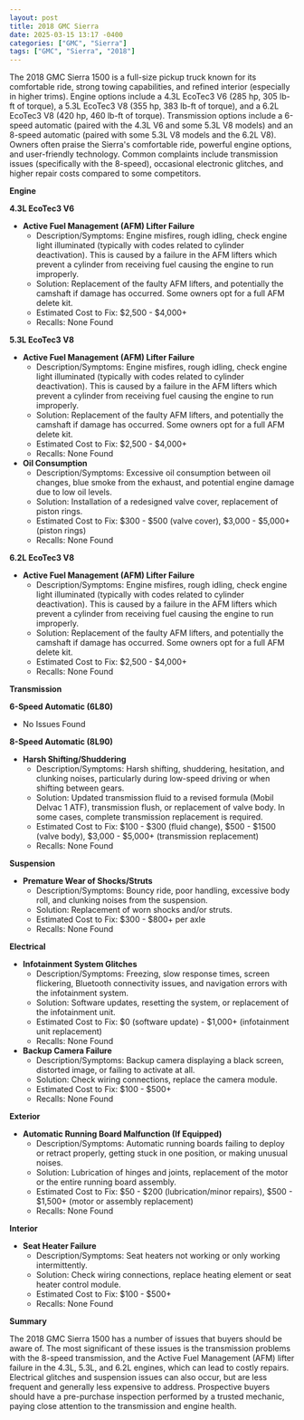 ```yaml
---
layout: post
title: 2018 GMC Sierra
date: 2025-03-15 13:17 -0400
categories: ["GMC", "Sierra"]
tags: ["GMC", "Sierra", "2018"]
---
```

The 2018 GMC Sierra 1500 is a full-size pickup truck known for its comfortable ride, strong towing capabilities, and refined interior (especially in higher trims). Engine options include a 4.3L EcoTec3 V6 (285 hp, 305 lb-ft of torque), a 5.3L EcoTec3 V8 (355 hp, 383 lb-ft of torque), and a 6.2L EcoTec3 V8 (420 hp, 460 lb-ft of torque). Transmission options include a 6-speed automatic (paired with the 4.3L V6 and some 5.3L V8 models) and an 8-speed automatic (paired with some 5.3L V8 models and the 6.2L V8). Owners often praise the Sierra's comfortable ride, powerful engine options, and user-friendly technology. Common complaints include transmission issues (specifically with the 8-speed), occasional electronic glitches, and higher repair costs compared to some competitors.

**Engine**

**4.3L EcoTec3 V6**

*   **Active Fuel Management (AFM) Lifter Failure**
    *   Description/Symptoms: Engine misfires, rough idling, check engine light illuminated (typically with codes related to cylinder deactivation). This is caused by a failure in the AFM lifters which prevent a cylinder from receiving fuel causing the engine to run improperly.
    *   Solution: Replacement of the faulty AFM lifters, and potentially the camshaft if damage has occurred. Some owners opt for a full AFM delete kit.
    *   Estimated Cost to Fix: $2,500 - $4,000+
    *   Recalls: None Found

**5.3L EcoTec3 V8**

*   **Active Fuel Management (AFM) Lifter Failure**
    *   Description/Symptoms: Engine misfires, rough idling, check engine light illuminated (typically with codes related to cylinder deactivation). This is caused by a failure in the AFM lifters which prevent a cylinder from receiving fuel causing the engine to run improperly.
    *   Solution: Replacement of the faulty AFM lifters, and potentially the camshaft if damage has occurred. Some owners opt for a full AFM delete kit.
    *   Estimated Cost to Fix: $2,500 - $4,000+
    *   Recalls: None Found
*   **Oil Consumption**
    *   Description/Symptoms: Excessive oil consumption between oil changes, blue smoke from the exhaust, and potential engine damage due to low oil levels.
    *   Solution: Installation of a redesigned valve cover, replacement of piston rings.
    *   Estimated Cost to Fix: $300 - $500 (valve cover), $3,000 - $5,000+ (piston rings)
    *   Recalls: None Found

**6.2L EcoTec3 V8**

*   **Active Fuel Management (AFM) Lifter Failure**
    *   Description/Symptoms: Engine misfires, rough idling, check engine light illuminated (typically with codes related to cylinder deactivation). This is caused by a failure in the AFM lifters which prevent a cylinder from receiving fuel causing the engine to run improperly.
    *   Solution: Replacement of the faulty AFM lifters, and potentially the camshaft if damage has occurred. Some owners opt for a full AFM delete kit.
    *   Estimated Cost to Fix: $2,500 - $4,000+
    *   Recalls: None Found

**Transmission**

**6-Speed Automatic (6L80)**

*   No Issues Found

**8-Speed Automatic (8L90)**

*   **Harsh Shifting/Shuddering**
    *   Description/Symptoms: Harsh shifting, shuddering, hesitation, and clunking noises, particularly during low-speed driving or when shifting between gears.
    *   Solution: Updated transmission fluid to a revised formula (Mobil Delvac 1 ATF), transmission flush, or replacement of valve body. In some cases, complete transmission replacement is required.
    *   Estimated Cost to Fix: $100 - $300 (fluid change), $500 - $1500 (valve body), $3,000 - $5,000+ (transmission replacement)
    *   Recalls: None Found

**Suspension**

*   **Premature Wear of Shocks/Struts**
    *   Description/Symptoms: Bouncy ride, poor handling, excessive body roll, and clunking noises from the suspension.
    *   Solution: Replacement of worn shocks and/or struts.
    *   Estimated Cost to Fix: $300 - $800+ per axle
    *   Recalls: None Found

**Electrical**

*   **Infotainment System Glitches**
    *   Description/Symptoms: Freezing, slow response times, screen flickering, Bluetooth connectivity issues, and navigation errors with the infotainment system.
    *   Solution: Software updates, resetting the system, or replacement of the infotainment unit.
    *   Estimated Cost to Fix: $0 (software update) - $1,000+ (infotainment unit replacement)
    *   Recalls: None Found
*   **Backup Camera Failure**
    *   Description/Symptoms: Backup camera displaying a black screen, distorted image, or failing to activate at all.
    *   Solution: Check wiring connections, replace the camera module.
    *   Estimated Cost to Fix: $100 - $500+
    *   Recalls: None Found

**Exterior**

*   **Automatic Running Board Malfunction (If Equipped)**
    *   Description/Symptoms: Automatic running boards failing to deploy or retract properly, getting stuck in one position, or making unusual noises.
    *   Solution: Lubrication of hinges and joints, replacement of the motor or the entire running board assembly.
    *   Estimated Cost to Fix: $50 - $200 (lubrication/minor repairs), $500 - $1,500+ (motor or assembly replacement)
    *   Recalls: None Found

**Interior**

*   **Seat Heater Failure**
    *   Description/Symptoms: Seat heaters not working or only working intermittently.
    *   Solution: Check wiring connections, replace heating element or seat heater control module.
    *   Estimated Cost to Fix: $100 - $500+
    *   Recalls: None Found

**Summary**

The 2018 GMC Sierra 1500 has a number of issues that buyers should be aware of. The most significant of these issues is the transmission problems with the 8-speed transmission, and the Active Fuel Management (AFM) lifter failure in the 4.3L, 5.3L, and 6.2L engines, which can lead to costly repairs. Electrical glitches and suspension issues can also occur, but are less frequent and generally less expensive to address. Prospective buyers should have a pre-purchase inspection performed by a trusted mechanic, paying close attention to the transmission and engine health.

